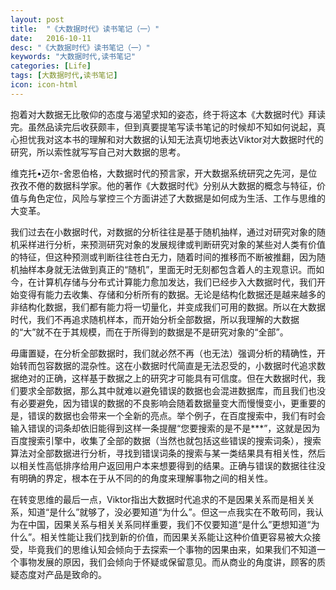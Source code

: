 ```yaml
---
layout: post
title:  "《大数据时代》读书笔记（一）"
date:   2016-10-11
desc: "《大数据时代》读书笔记（一）"
keywords: "大数据时代,读书笔记"
categories: [Life]
tags: [大数据时代,读书笔记]
icon: icon-html
---
```


抱着对大数据无比敬仰的态度与渴望求知的姿态，终于将这本《大数据时代》拜读完。虽然品读完后收获颇丰，但到真要提笔写读书笔记的时候却不知如何说起，真心担忧我对这本书的理解和对大数据的认知无法真切地表达Viktor对大数据时代的研究，所以索性就写写自己对大数据的思考。

维克托•迈尔-舍恩伯格，大数据时代的预言家，开大数据系统研究之先河，是位孜孜不倦的数据科学家。他的著作《大数据时代》分别从大数据的概念与特征，价值与角色定位，风险与掌控三个方面讲述了大数据是如何成为生活、工作与思维的大变革。

我们过去在小数据时代，对数据的分析往往是基于随机抽样，通过对研究对象的随机采样进行分析，来预测研究对象的发展规律或判断研究对象的某些对人类有价值的特征，但这种预测或判断往往苍白无力，随着时间的推移而不断被推翻，因为随机抽样本身就无法做到真正的“随机”，里面无时无刻都包含着人的主观意识。而如今，在计算机存储与分布式计算能力愈加发达，我们已经步入大数据时代，我们开始变得有能力去收集、存储和分析所有的数据。无论是结构化数据还是越来越多的非结构化数据，我们都有能力将一切量化，并变成我们可用的数据。所以在大数据时代，我们不再追求随机样本，而开始分析全部数据，所以我理解的大数据的“大”就不在于其规模，而在于所得到的数据是不是研究对象的“全部”。

毋庸置疑，在分析全部数据时，我们就必然不再（也无法）强调分析的精确性，开始转而包容数据的混杂性。这在小数据时代简直是无法忍受的，小数据时代追求数据绝对的正确，这样基于数据之上的研究才可能具有可信度。但在大数据时代，我们要求全部数据，那么其中就难以避免错误的数据也会混进数据库，而且我们也没有必要避免，因为错误的数据的不良影响会随着数据量变大而慢慢变小，更重要的是，错误的数据也会带来一个全新的亮点。举个例子，在百度搜索中，我们有时会输入错误的词条却依旧能得到这样一条提醒“您要搜索的是不是***”，这就是因为百度搜索引擎中，收集了全部的数据（当然也就包括这些错误的搜索词条），搜索算法对全部数据进行分析，寻找到错误词条的搜索与某一类结果具有相关性，然后以相关性高低排序给用户返回用户本来想要得到的结果。正确与错误的数据往往没有明确的界定，根本在于从不同的的角度来理解事物之间的相关性。

在转变思维的最后一点，Viktor指出大数据时代追求的不是因果关系而是相关关系，知道“是什么”就够了，没必要知道“为什么”。但这一点我实在不敢苟同，我认为在中国，因果关系与相关关系同样重要，我们不仅要知道“是什么”更想知道“为什么”。相关性能让我们找到新的价值，而因果关系能让这种价值更容易被大众接受，毕竟我们的思维认知会倾向于去探索一个事物的因果由来，如果我们不知道一个事物发展的原因，我们会倾向于怀疑或保留意见。而从商业的角度讲，顾客的质疑态度对产品是致命的。